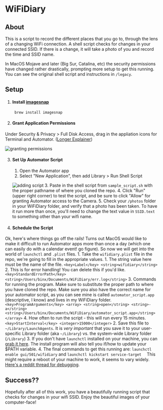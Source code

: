 WiFiDiary
=========
## About
This is a script to record the different places that you go to, through the lens of a changing WiFi connection. A shell script checks for changes in your connected SSID. If there is a change, it will take a photo of you and record the time and SSID name.

In MacOS Mojave and later (Big Sur, Catalina, etc) the security permissions have changed rather drastically, prompting more setup to get this running. You can see the original shell script and instructions in `/legacy`.

## Setup

1. #### Install [imagesnap](https://github.com/rharder/imagesnap)

		brew install imagesnap

2. #### Grant Application Permissions

Under Security & Privacy > Full Disk Access, drag in the appliation icons for Terminal and Automator. ([Longer Explainer](https://osxdaily.com/2020/04/27/fix-cron-permissions-macos-full-disk-access/))

![granting permissions](./tutorial/security)

3. #### Set Up Automator Script
	1. Open the Automator app
	2. Select "New Application", then add Library > Run Shell Script
	
	![adding script](./tutorial/automator)
	3. Paste in the shell script from `sample_script.sh` with the proper pathname of where you cloned the repo.
	4. Click "Run" (upper right corner) to test the script, and be sure to click "Allow" for granting Automator access to the Camera.
	5. Check your `/photos` folder in your WiFiDiary folder, and verify that a photo has been taken. To have it run more than once, you'll need to change the text value in `SSID.text` to something other than your wifi name.

4. #### Schedule the Script
Ok, here's where things go off the rails! Turns out MacOS would like to make it difficult to run Automator apps more than once a day (which one can easily do with a calendar event! go figure). So now we will get into the world of `launchctl` and `.plist` files.
	1. Take the `wifidiary.plist` file in the repo, we're going to fill in the appropriate values.
		1. The string value here must be the name of the file.
		```
		<key>Label</key>
    	<string>wifidiary</string>
    	```
    	2. This is for error handling! You can delete this if you'd like.
    	```
    	<key>StandardErrorPath</key>
    	<string>/Users/binx/Documents/WiFiDiary/err.log</string>
    	```
    	3. Commands for running the program. Make sure to substitute the proper path to where you have cloned the repo. Make sure you also have the correct name for your automator script, as you can see mine is called `automator_script.app` (descriptive, I know) and lives in my WiFiDiary folder.
    	```
    	<key>ProgramArguments</key>
	    <array>
	        <string>open</string>
	        <string>-a</string>
	        <string>/Users/binx/Documents/WiFiDiary/automator_script.app</string>
	    </array>
    	```
    	4. How often to run the script - this will run every 15 minutes.
    	```
    	<key>StartInterval</key>
   		<integer>15000</integer>
    	```
	2. Save this file to `~/Library/LaunchAgents`. It is *very important* that you save it to your user-specific Library folder (aka `~/Library`) vs. the system-wide Library folder (`/Library`)
	3. If you don't have `launchctl` installed on your machine, you can [grab it here](https://webinstall.dev/serviceman/). The install program will also tell you if/how to update your $PATH variable.
	4. The final commands to get this running are:
	```
	launchctl enable gui/501/wifidiary
	```
	and
	```
	launchctl kickstart service-target	
	```
	This might require a reboot of your machine to work, it seems to vary widely. [Here's a reddit thread for debugging](https://www.reddit.com/r/MacOS/comments/kbko61/launchctl_broken/).

## Success??
Hopefully after all of this work, you have a beautifully running script that checks for changes in your wifi SSID. Enjoy the beautiful images of your computer-face!